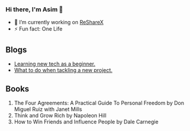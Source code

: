 ### Hi there, I'm Asim 👋

- 🔭 I’m currently working on [ReShareX](https://resharex.herokuapp.com/resource/explore/)
- ⚡ Fun fact: One Life
## Blogs
- [Learning new tech as a beginner.](https://dev.to/alex1the1great/learning-new-tech-as-a-beginners-2gl7)
- [What to do when tackling a new project.](https://dev.to/alex1the1great/what-to-do-when-tackling-a-new-project-3n0a)
## Books
1. The Four Agreements: A Practical Guide To Personal Freedom by Don Miguel Ruiz with Janet Mills
2. Think and Grow Rich by Napoleon Hill
3. How to Win Friends and Influence People by Dale Carnegie
